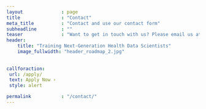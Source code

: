 ```yaml
---
layout              : page
title               : "Contact"
meta_title          : "Contact and use our contact form"
subheadline         : ""
teaser              : "Want to get in touch with us? Please email us at mdsh@ucla.edu."
header:
    title: "Training Next-Generation Health Data Scientists"
    image_fullwidth: "header_roadmap_2.jpg"
    
    
callforaction:
 url: /apply/
 text: Apply Now ›
 style: alert

permalink           : "/contact/"
---
```


<!--## MDSH Staff

* Director

* Project Specialist-->

<!--## Contact Form

<iframe width='100%' height='800px' src='https://uclahs.az1.qualtrics.com/jfe/form/SV_38aayrT90R6bIDI' style='border:5'></iframe>
-->
